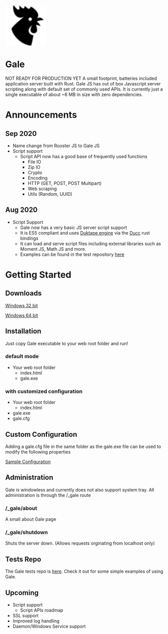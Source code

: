 <img src="./web/rooster.png" href="http://icons8.com/" alt="Gale Application Server" width="128"/>

# Gale
NOT READY FOR PRODUCTION YET
A small footprint, batteries included application server built with Rust. Gale JS has out of box Javascript server scripting along with default set of commonly used APIs. It is currently just a single executable of about ~6 MB in size with zero dependencies.

# Announcements
## Sep 2020
- Name change from Rooster JS to Gale JS
- Script support
  - Script API now has a good base of frequently used functions
    - File IO
    - Zip IO
    - Crypto 
    - Encoding 
    - HTTP (GET, POST, POST Multipart)
    - Web scraping
    - Utils (Random, UUID)
## Aug 2020
- Script Support
  - Gale now has a very basic JS server script support
  - It is ES5 compliant and uses [Duktape engine](https://duktape.org/) via the [Ducc](https://github.com/SkylerLipthay/ducc) rust bindings
  - It can load and serve script files including external libraries such as Moment JS, Math JS and more.
  - Examples can be found in the test repository [here](https://github.com/elasmojs/gale-test)

# Getting Started
## Downloads
[Windows 32 bit](./dist/gale-win32.exe)

[Windows 64 bit](./dist/gale-win64.exe)

## Installation
Just copy Gale executable to your web root folder and run!

### default mode
- Your web root folder
  - index.html
  - gale.exe
  
### with customized configuration
- Your web root folder
  - index.html
- gale.exe
- gale.cfg

## Custom Configuration
Adding a gale.cfg file in the same folder as the gale.exe file can be used to modify the following properties

[Sample Configuration](gale.cfg)

## Administration
Gale is windowless and currently does not also support system tray. All administration is through the /_gale route

### /_gale/about
A small about Gale page

### /_gale/shutdown
Shuts the server down. (Allows requests orginating from localhost only)

## Tests Repo
The Gale tests repo is [here](https://github.com/elasmojs/gale-test). Check it out for some simple examples of using Gale.

## Upcoming
- Script support
  - Script APIs roadmap
- SSL support
- Improved log handling
- Daemon/Windows Service support
